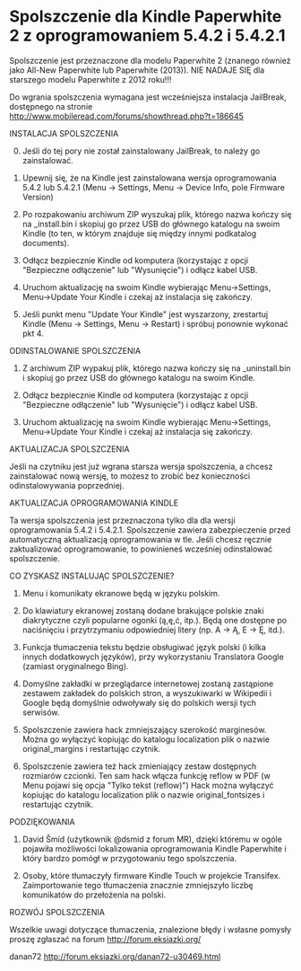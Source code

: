 Spolszczenie dla Kindle Paperwhite 2 z oprogramowaniem 5.4.2 i 5.4.2.1
======================================================================

Spolszczenie jest przeznaczone dla modelu Paperwhite 2 (znanego również jako 
All-New Paperwhite lub Paperwhite (2013)).
NIE NADAJE SIĘ dla starszego modelu Paperwhite z 2012 roku!!!

Do wgrania spolszczenia wymagana jest wcześniejsza instalacja JailBreak, 
dostępnego na stronie http://www.mobileread.com/forums/showthread.php?t=186645


INSTALACJA SPOLSZCZENIA

0) Jeśli do tej pory nie został zainstalowany JailBreak, to należy go zainstalować.

1) Upewnij się, że na Kindle jest zainstalowana wersja oprogramowania 5.4.2 lub 5.4.2.1
   (Menu -> Settings, Menu -> Device Info, pole Firmware Version)

2) Po rozpakowaniu archiwum ZIP wyszukaj plik, którego nazwa kończy się na _install.bin 
   i skopiuj go przez  USB do głównego katalogu na swoim Kindle 
   (to ten, w którym znajduje się między innymi podkatalog documents).

3) Odłącz bezpiecznie Kindle od komputera (korzystając z opcji "Bezpieczne odłączenie" 
   lub "Wysunięcie") i odłącz kabel USB.

4) Uruchom aktualizację na swoim Kindle wybierając Menu->Settings, Menu->Update Your Kindle 
   i czekaj aż instalacja się zakończy.

5) Jeśli punkt menu "Update Your Kindle" jest wyszarzony, zrestartuj Kindle 
   (Menu -> Settings, Menu -> Restart) i spróbuj ponownie wykonać pkt 4.


ODINSTALOWANIE SPOLSZCZENIA

1) Z archiwum ZIP wypakuj plik, którego nazwa kończy się na _uninstall.bin 
   i skopiuj go przez  USB do głównego katalogu na swoim Kindle.

2) Odłącz bezpiecznie Kindle od komputera (korzystając z opcji "Bezpieczne odłączenie" 
   lub "Wysunięcie") i odłącz kabel USB.

3) Uruchom aktualizację na swoim Kindle wybierając Menu->Settings, Menu->Update Your Kindle 
   i czekaj aż instalacja się zakończy.  


   
AKTUALIZACJA SPOLSZCZENIA 
 
Jeśli na czytniku jest już wgrana starsza wersja spolszczenia, a chcesz zainstalować nową
wersję, to możesz to zrobić bez konieczności odinstalowywania poprzedniej.

 
AKTUALIZACJA OPROGRAMOWANIA KINDLE

Ta wersja spolszczenia jest przeznaczona tylko dla dla wersji oprogramowania 5.4.2 i 5.4.2.1.
Spolszczenie zawiera zabezpieczenie przed automatyczną aktualizacją oprogramowania w tle.
Jeśli chcesz ręcznie zaktualizować oprogramowanie, to powinieneś wcześniej odinstalować
spolszczenie.
 

CO ZYSKASZ INSTALUJĄC SPOLSZCZENIE?
 
1) Menu i komunikaty ekranowe będą w języku polskim.

2) Do klawiatury ekranowej zostaną dodane brakujące polskie znaki diakrytyczne czyli 
   popularne ogonki (ą,ę,ć, itp.).  Będą one dostępne po naciśnięciu i przytrzymaniu
   odpowiedniej litery (np. A -> Ą, E -> Ę, itd.).
   
3) Funkcja tłumaczenia tekstu będzie obsługiwać język polski (i kilka innych dodatkowych języków),
   przy wykorzystaniu Translatora Google (zamiast oryginalnego Bing).
   
4) Domyślne zakładki w przeglądarce internetowej zostaną zastąpione zestawem zakładek do
   polskich stron, a wyszukiwarki w Wikipedii i Google będą domyślnie odwoływały się do 
   polskich wersji tych serwisów.
   
5) Spolszczenie zawiera hack zmniejszający szerokość marginesów. Można go wyłączyć kopiując
   do katalogu localization plik o nazwie original_margins i restartując czytnik.
   
6) Spolszczenie zawiera też hack zmieniający zestaw dostępnych rozmiarów czcionki. 
   Ten sam hack włącza funkcję reflow w PDF (w Menu pojawi się opcja "Tylko tekst (reflow)")
   Hack można wyłączyć kopiując do katalogu localization plik o nazwie original_fontsizes 
   i restartując czytnik.

   
PODZIĘKOWANIA

1) David Šmíd (użytkownik @dsmid z forum MR), dzięki któremu w ogóle pojawiła możliwości lokalizowania
   oprogramowania Kindle Paperwhite i który bardzo pomógł w przygotowaniu tego spolszczenia.
   
2) Osoby, które tłumaczyły firmware Kindle Touch w projekcie Transifex. Zaimportowanie tego
   tłumaczenia znacznie zmniejszyło liczbę komunikatów do przełożenia na polski.
   
   
 ROZWÓJ SPOLSZCZENIA
 
 Wszelkie uwagi dotyczące tłumaczenia, znalezione błędy i wsłasne pomysły proszę zgłaszać na forum
 http://forum.eksiazki.org/
 
 
 danan72
 http://forum.eksiazki.org/danan72-u30469.html

